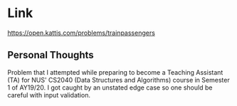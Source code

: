 # Link

https://open.kattis.com/problems/trainpassengers

## Personal Thoughts

Problem that I attempted while preparing to become a Teaching Assistant (TA) for NUS' CS2040 (Data Structures and Algorithms) course in Semester 1 of AY19/20. I got caught by an unstated edge case so one should be careful with input validation.

